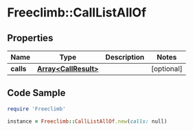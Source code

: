 # Freeclimb::CallListAllOf

## Properties

Name | Type | Description | Notes
------------ | ------------- | ------------- | -------------
**calls** | [**Array&lt;CallResult&gt;**](CallResult.md) |  | [optional] 

## Code Sample

```ruby
require 'Freeclimb'

instance = Freeclimb::CallListAllOf.new(calls: null)
```


